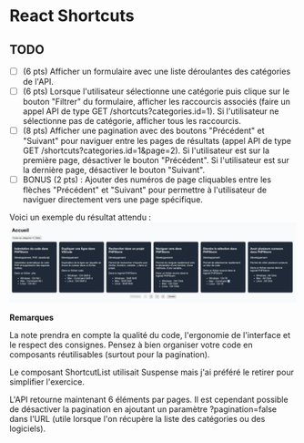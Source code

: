 # React Shortcuts

## TODO

- [ ] (6 pts) Afficher un formulaire avec une liste déroulantes des catégories de l'API.
- [ ] (6 pts) Lorsque l'utilisateur sélectionne une catégorie puis clique sur le bouton "Filtrer" du formulaire, afficher les raccourcis associés (faire un appel API de type GET /shortcuts?categories.id=1). Si l'utilisateur ne sélectionne pas de catégorie, afficher tous les raccourcis.
- [ ] (8 pts) Afficher une pagination avec des boutons "Précédent" et "Suivant" pour naviguer entre les pages de résultats (appel API de type GET /shortcuts?categories.id=1&page=2). Si l'utilisateur est sur la première page, désactiver le bouton "Précédent". Si l'utilisateur est sur la dernière page, désactiver le bouton "Suivant".
- [ ] BONUS (2 pts) : Ajouter des numéros de page cliquables entre les flèches "Précédent" et "Suivant" pour permettre à l'utilisateur de naviguer directement vers une page spécifique.

Voici un exemple du résultat attendu :
![Exemple](./docs/screenshot.png)

**Remarques**

La note prendra en compte la qualité du code, l'ergonomie de l'interface et le respect des consignes.
Pensez à bien organiser votre code en composants réutilisables (surtout pour la pagination).

Le composant ShortcutList utilisait Suspense mais j'ai préféré le retirer pour simplifier l'exercice.

L'API retourne maintenant 6 éléments par pages. Il est cependant possible de désactiver la pagination en ajoutant un paramètre ?pagination=false dans l'URL (utile lorsque l'on récupère la liste des catégories ou des logiciels).
